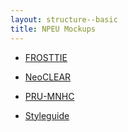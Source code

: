 ```yaml
---
layout: structure--basic
title: NPEU Mockups
---
```


* [FROSTTIE](frosttie)
* [NeoCLEAR](neoclear)
* [PRU-MNHC](prumnhc)

* [Styleguide](styleguide)